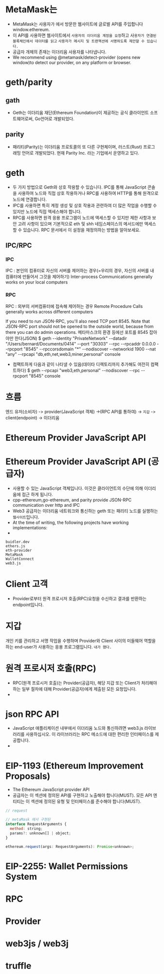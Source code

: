 # MetaMask는
- MetaMask는 사용자가 에서 방문한 웹사이트에 글로벌 API를 주입합니다 window.ethereum. 
- 이 API를 사용하면 웹사이트에서 `사용자의 이더리움 계정을 요청`하고 사`용자가 연결된 블록체인에서 데이터를 읽고` `사용자가 메시지 및 트랜잭션에 서명하도록 제안할 수 있습니다. `
- 공급자 개체의 존재는 이더리움 사용자를 나타냅니다. 
- We recommend using @metamask/detect-provider (opens new window)to detect our provider, on any platform or browser.



# geth/parity
## gath
- Geth는 이더리움 재단(Ethereum Foundation)이 제공하는 공식 클라이언트 소프트웨어로써, Go언어로 개발되었다.
## parity
- 패리티(Parity)는 이더리움 프로토콜의 또 다른 구현체이며, 러스트(Rust) 프로그래밍 언어로 개발되었다. 현재 Parity Inc. 라는 기업에서 운영하고 있다.

# geth
- 두 가지 방법으로 Geth와 상호 작용할 수 있습니다. IPC를 통해 JavaScript 콘솔을 사용하여 노드와 직접 상호 작용하거나 RPC를 사용하여 HTTP를 통해 원격으로 노드에 연결합니다.
- IPC를 사용하면 특히 계정 생성 및 상호 작용과 관련하여 더 많은 작업을 수행할 수 있지만 노드에 직접 액세스해야 합니다.
- RPC를 사용하면 원격 응용 프로그램이 노드에 액세스할 수 있지만 제한 사항과 보안 고려 사항이 있으며 기본적으로 eth 및 shh 네임스페이스의 메서드에만 액세스할 수 있습니다. RPC 문서에서 이 설정을 재정의하는 방법을 알아보세요.

## IPC/RPC
### IPC
IPC : 본인의 컴퓨터로 자신의 서버를 제어하는 경우(=우리의 경우, 자신의 서버를 내 컴퓨터에 만들어서 그것을 제어하기) Inter-process Communications generally works on your local computers 
### RPC
RPC : 외부의 서버컴퓨터에 접속해 제어하는 경우 Remote Procedure Calls generally works across different computers

If you need to run JSON-RPC, you'll also need TCP port 8545. Note that JSON-RPC port should not be opened to the outside world, because from there you can do admin operations.
메타마스크의 환경 등에선 포트를 8545 잡아야만 한다(JSON)
$ geth --identity "PrivateNetwork" --datadir "/Users/bernard/Documents/0414" --port "30303" --rpc --rpcaddr 0.0.0.0 --rpcport "8545" --rpccorsdomain "*" --nodiscover --networkid 1900 --nat "any" --rpcapi "db,eth,net,web3,miner,personal" console


* 컴팩트하게 다음과 같이 나타낼 수 있음(데이타 디렉토리까지 추가해도 여전히 컴팩트하다)
$ geth --rpcapi "web3,eth,personal" --nodiscover --rpc --rpcport "8545" console


# 흐름
엔드 유저(소비자) -> provider(JavaScript 객체) ->(RPC API를 통하여) -> `지갑` -> client(endpoint) -> 이더리움

# Ethereum Provider JavaScript API 


# Ethereum Provider JavaScript API  (공급자)
- 사용할 수 있는 JavaScript 객체입니다. 이것은 클라이언트의 수단에 의해 이더리움에 접근 하게 됩니다.
- cpp-ethereum,go-ethereum, and parity provide JSON-RPC communication over http and IPC
-  Web3 공급자는 이더리움 네트워크와 통신하는 geth 또는 패리티 노드를 실행하는 `웹사이트`입니다.
- At the time of writing, the following projects have working implementations:
- 
```
buidler.dev
ethers.js
eth-provider
MetaMask
WalletConnect
web3.js
```

# Client 고객
- Provider로부터 원격 프로시저 호출(RPC)요청을 수신하고 결과를 반환하는 endpoint입니다.

# 지갑 
개인 키를 관리하고 서명 작업을 수행하며 Provider와 Client 사이의 미들웨어 역할을 하는 end-user가 사용하는 응용 프로그램입니다. `내가 했다.`


# 원격 프로시저 호출(RPC)
- RPC(원격 프로시저 호출)는 Provider(공급자), 해당 지갑 또는 Client가 처리해야 하는 일부 절차에 대해 Provider(공급자)에게 제출된 모든 요청입니다.
- 

# json RPC API
- JavaScript 애플리케이션 내부에서 이더리움 노드와 통신하려면 web3.js 라이브러리를 사용하십시오. 이 라이브러리는 RPC 메소드에 대한 편리한 인터페이스를 제공합니다.
- 
# EIP-1193 (Ethereum Improvement Proposals)
- The Ethereum JavaScript provider API
- 공급자는 이 섹션에 정의된 API를 구현하고 노출해야 합니다(MUST). 모든 API 엔티티는 이 섹션에 정의된 유형 및 인터페이스를 준수해야 합니다(MUST).
```js
// request

// metaMask 에서 구현된
interface RequestArguments {
  method: string;
  params?: unknown[] | object;
}

ethereum.request(args: RequestArguments): Promise<unknown>;

```

# EIP-2255: Wallet Permissions System


# RPC

# Provider

# 

# web3js / web3j

# truffle








